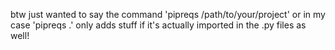 btw just wanted to say the command 'pipreqs /path/to/your/project' or in my case 'pipreqs .' only adds stuff if it's actually imported in the .py files as well!